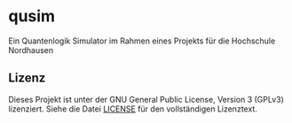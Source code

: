 # qusim
Ein Quantenlogik Simulator im Rahmen eines Projekts für die Hochschule Nordhausen


## Lizenz

Dieses Projekt ist unter der GNU General Public License, Version 3 (GPLv3) lizenziert. Siehe die Datei [LICENSE](LICENSE) für den vollständigen Lizenztext.
